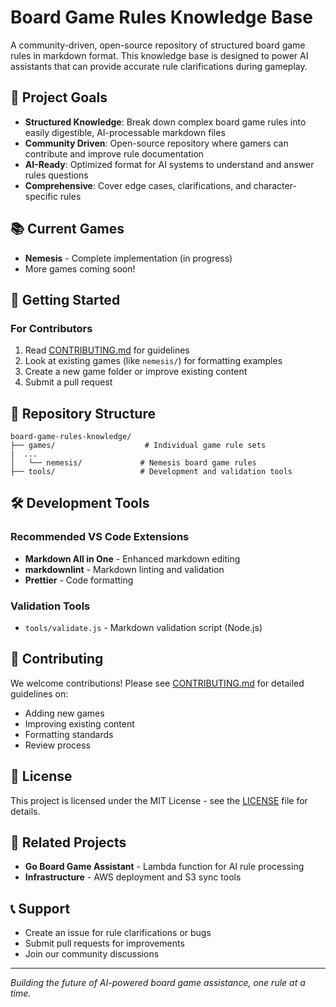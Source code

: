 # Board Game Rules Knowledge Base

A community-driven, open-source repository of structured board game rules in markdown format. This knowledge base is designed to power AI assistants that can provide accurate rule clarifications during gameplay.

## 🎯 Project Goals

- **Structured Knowledge**: Break down complex board game rules into easily digestible, AI-processable markdown files
- **Community Driven**: Open-source repository where gamers can contribute and improve rule documentation
- **AI-Ready**: Optimized format for AI systems to understand and answer rules questions
- **Comprehensive**: Cover edge cases, clarifications, and character-specific rules

## 📚 Current Games

- **Nemesis** - Complete implementation (in progress)
- More games coming soon!

## 🚀 Getting Started

### For Contributors
1. Read [CONTRIBUTING.md](CONTRIBUTING.md) for guidelines
2. Look at existing games (like `nemesis/`) for formatting examples
3. Create a new game folder or improve existing content
4. Submit a pull request

## 📁 Repository Structure

```
board-game-rules-knowledge/
├── games/                    # Individual game rule sets
|  ...
│   └── nemesis/             # Nemesis board game rules
├── tools/                   # Development and validation tools
```

## 🛠️ Development Tools

### Recommended VS Code Extensions
- **Markdown All in One** - Enhanced markdown editing
- **markdownlint** - Markdown linting and validation
- **Prettier** - Code formatting

### Validation Tools
- `tools/validate.js` - Markdown validation script (Node.js)

## 🤝 Contributing

We welcome contributions! Please see [CONTRIBUTING.md](CONTRIBUTING.md) for detailed guidelines on:
- Adding new games
- Improving existing content
- Formatting standards
- Review process

## 📄 License

This project is licensed under the MIT License - see the [LICENSE](LICENSE) file for details.

## 🔗 Related Projects

- **Go Board Game Assistant** - Lambda function for AI rule processing
- **Infrastructure** - AWS deployment and S3 sync tools

## 📞 Support

- Create an issue for rule clarifications or bugs
- Submit pull requests for improvements
- Join our community discussions

---

*Building the future of AI-powered board game assistance, one rule at a time.* 